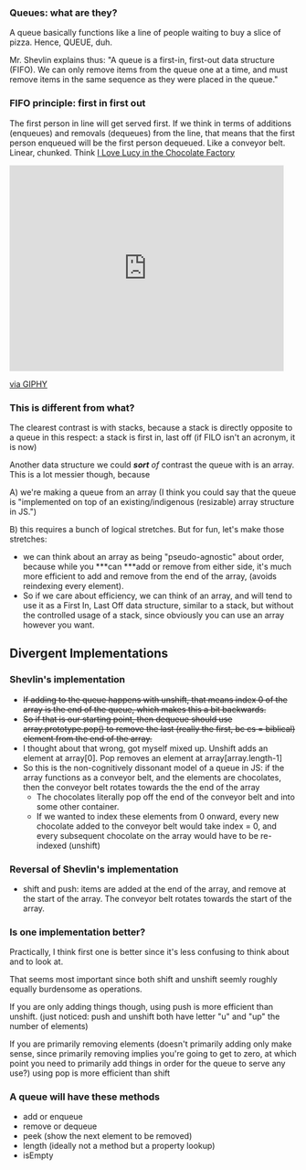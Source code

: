 
### Queues: what are they?

A queue basically functions like a line of people waiting to buy a slice of pizza. Hence, QUEUE, duh.

Mr. Shevlin explains thus: "A queue is a first-in, first-out data structure (FIFO). We can only remove items from the queue one at a time, and must remove items in the same sequence as they were placed in the queue."

### FIFO principle: first in first out

The first person in line will get served first. If we think in terms of additions (enqueues) and removals (dequeues) from the line, that means that the first person enqueued will be the first person dequeued. Like a conveyor belt. Linear, chunked. Think [I Love Lucy in the Chocolate Factory](https://www.youtube.com/watch?v=NkQ58I53mjk)

<iframe src="https://giphy.com/embed/JKSaYOkCHcblK" width="480" height="360" frameBorder="0" class="giphy-embed" allowFullScreen></iframe><p><a href="https://giphy.com/gifs/food-eat-i-love-lucy-JKSaYOkCHcblK">via GIPHY</a></p>

### This is different from what?

The clearest contrast is with stacks, because a stack is directly opposite to a queue in this respect: a stack is first in, last off (if FILO isn't an acronym, it is now)

Another data structure we could ***sort** of* contrast the queue with is an array. This is a lot messier though, because

A) we're making a queue from an array (I think you could say that the queue is "implemented on top of an existing/indigenous (resizable) array structure in JS.")

B) this requires a bunch of logical stretches. But for fun, let's make those stretches:

- we can think about an array as being "pseudo-agnostic" about order, because while you \*\*\*can \*\*\*add or remove from either side, it's much more efficient to add and remove from the end of the array, (avoids reindexing every element).
- So if we care about efficiency, we can think of an array, and will tend to use it as a First In, Last Off data structure, similar to a stack, but without the controlled usage of a stack, since obviously you can use an array however you want.

## Divergent Implementations

### Shevlin's implementation

- ~~If adding to the queue happens with unshift, that means index 0 of the array is the end of the queue, which makes this a bit backwards.~~
- ~~So if that is our starting point, then dequeue should use array.prototype.pop() to remove the last (really the first, bc cs = biblical) element from the end of the array.~~
- I thought about that wrong, got myself mixed up. Unshift adds an element at array\[0\]. Pop removes an element at array\[array.length-1\]
- So this is the non-cognitively dissonant model of a queue in JS: if the array functions as a conveyor belt, and the elements are chocolates, then the conveyor belt rotates towards the the end of the array
    - The chocolates literally pop off the end of the conveyor belt and into some other container.
    - If we wanted to index these elements from 0 onward, every new chocolate added to the conveyor belt would take index = 0, and every subsequent chocolate on the array would have to be re-indexed (unshift)

### Reversal of Shevlin's implementation

- shift and push: items are added at the end of the array, and remove at the start of the array. The conveyor belt rotates towards the start of the array.

### Is one implementation better?

Practically, I think first one is better since it's less confusing to think about and to look at.

That seems most important since both shift and unshift seemly roughly equally burdensome as operations.

If you are only adding things though, using push is more efficient than unshift. (just noticed: push and unshift both have letter "u" and "up" the number of elements)

If you are primarily removing elements (doesn't primarily adding only make sense, since primarily removing implies you're going to get to zero, at which point you need to primarily add things in order for the queue to serve any use?) using pop is more efficient than shift

### A queue will have these methods

- add or enqueue
- remove or dequeue
- peek (show the next element to be removed)
- length (ideally not a method but a property lookup)
- isEmpty
